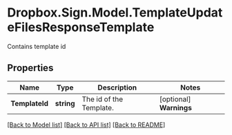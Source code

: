 # Dropbox.Sign.Model.TemplateUpdateFilesResponseTemplate
Contains template id

## Properties

Name | Type | Description | Notes
------------ | ------------- | ------------- | -------------
**TemplateId** | **string** |  The id of the Template.  | [optional] **Warnings** | [**List&lt;WarningResponse&gt;**](WarningResponse.md) |  A list of warnings.  | [optional] 

[[Back to Model list]](../README.md#documentation-for-models) [[Back to API list]](../README.md#documentation-for-api-endpoints) [[Back to README]](../README.md)

